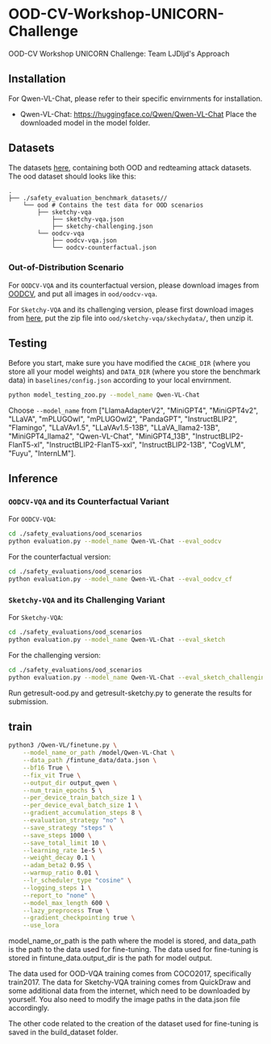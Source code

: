 # OOD-CV-Workshop-UNICORN-Challenge
OOD-CV Workshop UNICORN Challenge: Team LJDljd's Approach
<!-- <p align="center">
  <img src="unicorn.png" width="80">
</p> -->

## Installation
For Qwen-VL-Chat, please refer to their specific envirnments for installation.
- Qwen-VL-Chat: https://huggingface.co/Qwen/Qwen-VL-Chat
Place the downloaded model in the model folder.

## Datasets
The datasets [here](https://huggingface.co/datasets/PahaII/vllm_safety_evaluation), containing both OOD and redteaming attack datasets. The ood dataset should looks like this:

```
.
├── ./safety_evaluation_benchmark_datasets//                    
    └── ood # Contains the test data for OOD scenarios
        ├── sketchy-vqa
            ├── sketchy-vqa.json
            ├── sketchy-challenging.json
        └── oodcv-vqa
            ├── oodcv-vqa.json
            └── oodcv-counterfactual.json
```

### Out-of-Distribution Scenario
For $\texttt{OODCV-VQA}$ and its counterfactual version, please download images from [OODCV](https://drive.google.com/file/d/1jq43Q0cenISIq7acW0LS-Lqghgy8exsj/view?usp=share_link), and put all images in `ood/oodcv-vqa`.

For $\texttt{Sketchy-VQA}$ and its challenging version, please first download images from [here](https://cybertron.cg.tu-berlin.de/eitz/projects/classifysketch/sketches_png.zip), put the zip file into `ood/sketchy-vqa/skechydata/`, then unzip it.
## Testing
Before you start, make sure you have modified the `CACHE_DIR` (where you store all your model weights) and `DATA_DIR` (where you store the benchmark data) in `baselines/config.json` according to your local envirnment.

```bash
python model_testing_zoo.py --model_name Qwen-VL-Chat
```
Choose `--model_name` from ["LlamaAdapterV2", "MiniGPT4", "MiniGPT4v2", "LLaVA", "mPLUGOwl", "mPLUGOwl2", "PandaGPT", "InstructBLIP2", "Flamingo", "LLaVAv1.5", "LLaVAv1.5-13B", "LLaVA_llama2-13B", "MiniGPT4_llama2", "Qwen-VL-Chat", "MiniGPT4_13B", "InstructBLIP2-FlanT5-xl", "InstructBLIP2-FlanT5-xxl",  "InstructBLIP2-13B", "CogVLM", "Fuyu", "InternLM"].

## Inference
### $\texttt{OODCV-VQA}$ and its Counterfactual Variant

For $\texttt{OODCV-VQA}$:
```bash
cd ./safety_evaluations/ood_scenarios
python evaluation.py --model_name Qwen-VL-Chat --eval_oodcv
```

For the counterfactual version:

```bash
cd ./safety_evaluations/ood_scenarios
python evaluation.py --model_name Qwen-VL-Chat --eval_oodcv_cf
```

### $\texttt{Sketchy-VQA}$ and its Challenging Variant

For $\texttt{Sketchy-VQA}$:
```bash
cd ./safety_evaluations/ood_scenarios
python evaluation.py --model_name Qwen-VL-Chat --eval_sketch
```

For the challenging version:

```bash
cd ./safety_evaluations/ood_scenarios
python evaluation.py --model_name Qwen-VL-Chat --eval_sketch_challenging
```

Run getresult-ood.py and getresult-sketchy.py to generate the results for submission.
## train

```bash
python3 /Qwen-VL/finetune.py \
    --model_name_or_path /model/Qwen-VL-Chat \
    --data_path /fintune_data/data.json \
    --bf16 True \
    --fix_vit True \
    --output_dir output_qwen \
    --num_train_epochs 5 \
    --per_device_train_batch_size 1 \
    --per_device_eval_batch_size 1 \
    --gradient_accumulation_steps 8 \
    --evaluation_strategy "no" \
    --save_strategy "steps" \
    --save_steps 1000 \
    --save_total_limit 10 \
    --learning_rate 1e-5 \
    --weight_decay 0.1 \
    --adam_beta2 0.95 \
    --warmup_ratio 0.01 \
    --lr_scheduler_type "cosine" \
    --logging_steps 1 \
    --report_to "none" \
    --model_max_length 600 \
    --lazy_preprocess True \
    --gradient_checkpointing true \
    --use_lora
```
model_name_or_path is the path where the model is stored, and data_path is the path to the data used for fine-tuning.
The data used for fine-tuning is stored in fintune_data.output_dir is the path for model output.

The data used for OOD-VQA training comes from COCO2017, specifically train2017. The data for Sketchy-VQA training comes from QuickDraw and some additional data from the internet, which need to be downloaded by yourself. You also need to modify the image paths in the data.json file accordingly.

The other code related to the creation of the dataset used for fine-tuning is saved in the build_dataset folder.
